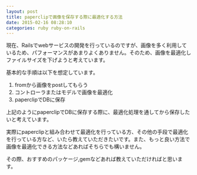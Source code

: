 ```yaml
---
layout: post
title: paperclipで画像を保存する際に最適化する方法
date: 2015-02-16 08:28:10
categories: ruby ruby-on-rails
---
```

<!-- {% raw %} -->
<p>現在、Railsでwebサービスの開発を行っているのですが、画像を多く利用しているため、パフォーマンスがあまりよくありません。そのため、画像を最適化しファイルサイズを下げようと考えています。</p>

<p>基本的な手順は以下を想定しています。</p>

<ol>
<li>fromから画像をpostしてもらう</li>
<li>コントローラまたはモデルで画像を最適化</li>
<li>paperclipでDBに保存</li>
</ol>

<p>上記のようにpaperclipでDBに保存する際に、最適化処理を通してから保存したいと考えています。</p>

<p>実際にpaperclipと組み合わせて最適化を行っている方、その他の手段で最適化を行っている方など、いたら教えていただきたいです。また、もっと良い方法で画像を最適化できる方法などあればそちらでも構いません。</p>

<p>その際、おすすめのパッケージ,gemなどあれば教えていただければと思います。</p>
<!-- {% endraw %} -->
